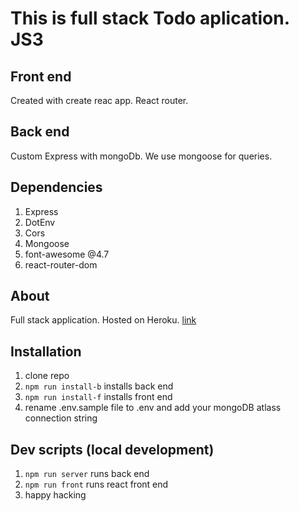 # This is full stack Todo aplication. JS3

## Front end 

Created with create reac app. React router.

## Back end

Custom Express with mongoDb. We use mongoose for queries.

## Dependencies
1. Express
1. DotEnv
1. Cors
1. Mongoose
2. font-awesome @4.7
3. react-router-dom

## About

Full stack application. Hosted on Heroku. [link](https://todo-mern-js3.herokuapp.com/)

## Installation

1. clone repo
1. `npm run install-b` installs back end
1. `npm run install-f` installs front end
1. rename .env.sample file to .env and add your mongoDB atlass connection string

## Dev scripts (local development)

1. `npm run server` runs back end
2. `npm run front` runs react front end
3. happy hacking
